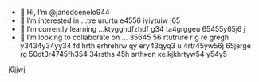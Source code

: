- 👋 Hi, I’m @janedoenelo944
- 👀 I’m interested in ...tre ururtu e4556 iyiytuiw j65
- 🌱 I’m currently learning ...ktygghdfzhdf g34 ta4grggeu 65455y65j6 j
- 💞️ I’m looking to collaborate on ... 35645 56 rtutrure r g re gregh y3434y34yy34  fd hrth erhrehrw qy ery43qyq3 u 4rtr45yw56j 65jerge rg
50dt3r4745fh354 34rsths 45h srthкеп ке.kjkhrtyw54 y54y5
<!---ifty yw545y 5454j 
janedoenelo944/janedoenelo944 is a ✨ special ✨ repository because its `README.md` (this file) appears on your GitHub profile.
You can click the Preview link to take a look at your changes.65j
--->j6jjwj
